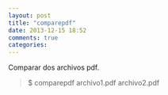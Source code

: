 ```yaml
---
layout: post
title: "comparepdf"
date: 2013-12-15 18:52
comments: true
categories: 
---
```

Comparar dos archivos pdf.

>$ comparepdf archivo1.pdf archivo2.pdf

